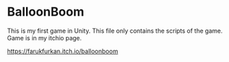# BalloonBoom
 This is my first game in Unity. This file only contains the scripts of the game. Game is in my itchio page.

https://farukfurkan.itch.io/balloonboom
